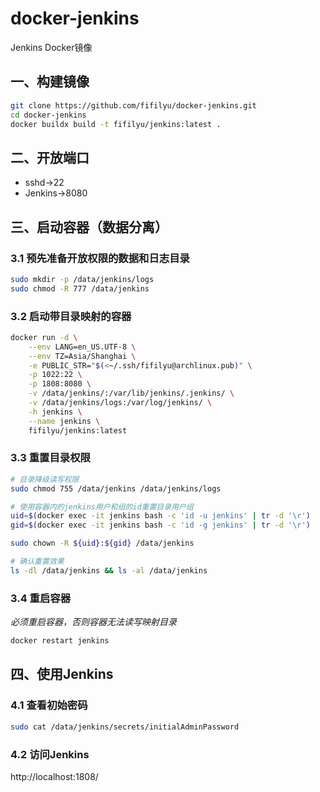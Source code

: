 # docker-jenkins

Jenkins Docker镜像

## 一、构建镜像

```bash
git clone https://github.com/fifilyu/docker-jenkins.git
cd docker-jenkins
docker buildx build -t fifilyu/jenkins:latest .
```

## 二、开放端口

* sshd->22
* Jenkins->8080

## 三、启动容器（数据分离）

### 3.1 预先准备开放权限的数据和日志目录

```bash
sudo mkdir -p /data/jenkins/logs
sudo chmod -R 777 /data/jenkins
```

### 3.2 启动带目录映射的容器

```bash
docker run -d \
    --env LANG=en_US.UTF-8 \
    --env TZ=Asia/Shanghai \
    -e PUBLIC_STR="$(<~/.ssh/fifilyu@archlinux.pub)" \
    -p 1022:22 \
    -p 1808:8080 \
    -v /data/jenkins/:/var/lib/jenkins/.jenkins/ \
    -v /data/jenkins/logs:/var/log/jenkins/ \
    -h jenkins \
    --name jenkins \
    fifilyu/jenkins:latest
```

### 3.3 重置目录权限

```bash
# 目录降级读写权限
sudo chmod 755 /data/jenkins /data/jenkins/logs

# 使用容器内的jenkins用户和组的id重置目录用户组
uid=$(docker exec -it jenkins bash -c 'id -u jenkins' | tr -d '\r')
gid=$(docker exec -it jenkins bash -c 'id -g jenkins' | tr -d '\r')

sudo chown -R ${uid}:${gid} /data/jenkins

# 确认重置效果
ls -dl /data/jenkins && ls -al /data/jenkins
```

### 3.4 重启容器

*必须重启容器，否则容器无法读写映射目录*

```bash
docker restart jenkins
```

## 四、使用Jenkins

### 4.1 查看初始密码

```bash
sudo cat /data/jenkins/secrets/initialAdminPassword
```

### 4.2 访问Jenkins

http://localhost:1808/